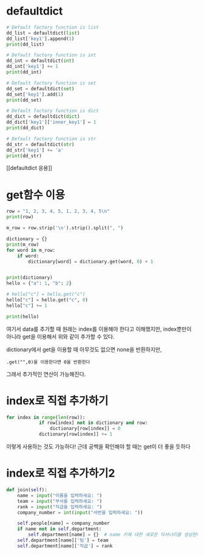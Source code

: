# defaultdict
```python
# Default factory function is list
dd_list = defaultdict(list)
dd_list['key1'].append(1)
print(dd_list)

# Default factory function is int
dd_int = defaultdict(int)
dd_int['key1'] += 1
print(dd_int)

# Default factory function is set
dd_set = defaultdict(set)
dd_set['key1'].add(1)
print(dd_set)

# Default factory function is dict
dd_dict = defaultdict(dict)
dd_dict['key1']['inner_key1'] = 1
print(dd_dict)

# Default factory function is str
dd_str = defaultdict(str)
dd_str['key1'] += 'a'
print(dd_str)

```
[[defaultdict 응용]]

# get함수 이용

```python
row = "1, 2, 3, 4, 5, 1, 2, 3, 4, 5\n"
print(row)

m_row = row.strip('\n').strip().split(", ")

dictionary = {}
print(m_row)
for word in m_row:
    if word:
        dictionary[word] = dictionary.get(word, 0) + 1


print(dictionary)
hello = {"a": 1, "b": 2}

# hello["c"] = hello.get("c")
hello["c"] = hello.get("c", 0)
hello["c"] += 1

print(hello)
```

여기서 data를 추가할 때 원래는 index를 이용해야 한다고 이해했지만, index뿐만이 아니라 get을 이용해서 위와 같이 추가할 수 있다.

dictionary에서 get을 이용할 때 아무것도 없으면 none을 반환하지만,

	.get("",0)을 이용한다면 0을 반환한다
그래서 추가적인 연산이 가능해진다.

# index로 직접 추가하기

```python
for index in range(len(row)):
            if row[index] not in dictionary and row:
                dictionary[row[index]] = 0
            dictionary[row[index]] += 1
```

이렇게 사용하는 것도 가능하다! 근데 공백을 확인해야 할 때는 get이 더 좋을 듯하다

# index로 직접 추가하기2

```python
def join(self):
    name = input("이름을 입력하세요: ")
    team = input("부서를 입력하세요: ")
    rank = input("직급을 입력하세요: ")
    company_number = int(input("사번을 입력하세요: "))

    self.people[name] = company_number
    if name not in self.department:
        self.department[name] = {}  # name 키에 대한 새로운 딕셔너리를 생성한다.
    self.department[name]['팀'] = team
    self.department[name]['직급'] = rank
```

